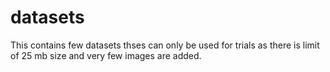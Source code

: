 # datasets
This contains few datasets thses can only be used for trials as there is limit of 25 mb size and very few images are added.

